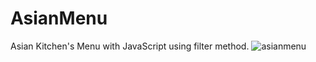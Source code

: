 # AsianMenu
Asian Kitchen's Menu with JavaScript using filter method.
![asianmenu](https://github.com/varolfurkan/AsianMenu/assets/99636501/fa95e4c9-1e85-4d02-ae5d-f3b8e54672fc)
